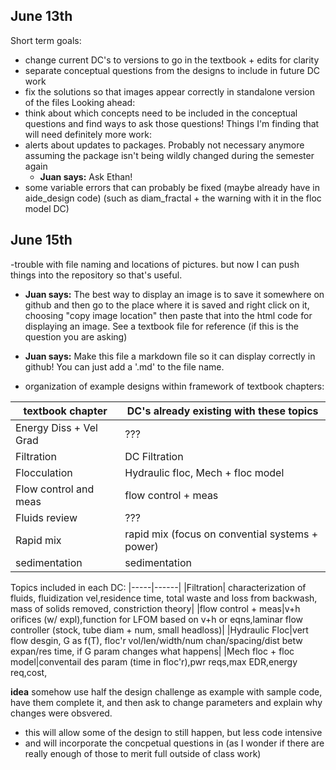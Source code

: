 ## June 13th
Short term goals:
- change current DC's to versions to go in the textbook + edits for clarity
- separate conceptual questions from the designs to include in future DC work
- fix the solutions so that images appear correctly in standalone version of the files
Looking ahead:
- think about which concepts need to be included in the conceptual questions and find ways to ask those questions!
Things I'm finding that will need definitely more work:
- alerts about updates to packages. Probably not necessary anymore assuming the package isn't being wildly changed during the semester again
  - **Juan says:** Ask Ethan!
- some variable errors that can probably be fixed (maybe already have in aide_design code) (such as diam_fractal + the warning with it in the floc model DC)

## June 15th
-trouble with file naming and locations of pictures. but now I can push things into the repository so that's useful.
  - **Juan says:** The best way to display an image is to save it somewhere on github and then go to the place where it is saved and right click on it, choosing "copy image location" then paste that into the html code for displaying an image. See a textbook file for reference (if this is the question you are asking)
- **Juan says:** Make this file a markdown file so it can display correctly in github! You can just add a '.md' to the file name.

- organization of example designs within framework of textbook chapters:  
 
 |textbook chapter| DC's already existing with these topics |
 |------|-------|
 |Energy Diss + Vel Grad|  ??? |
 |Filtration|  DC Filtration |
 |Flocculation| Hydraulic floc, Mech + floc model|
 |Flow control and meas| flow control + meas|
 |Fluids review| ??? | 
 |Rapid mix| rapid mix (focus on convential systems + power)|
 |sedimentation|sedimentation | 
 
 Topics included in each DC:
 |-----|------|
 |Filtration| characterization of fluids, fluidization vel,residence time, total waste and loss from backwash, mass of solids removed, constriction theory|
 |flow control + meas|v+h orifices (w/ expl),function for LFOM based on v+h or eqns,laminar flow controller (stock, tube diam + num, small headloss)|
 |Hydraulic Floc|vert flow desgin, G as f(T), floc'r vol/len/width/num chan/spacing/dist betw expan/res time, if G param changes what happens|
 |Mech floc + floc model|conventail des param (time in floc'r),pwr reqs,max EDR,energy req,cost,
 
 **idea** 
 somehow use half the design challenge as example with sample code, have them complete it, and then ask to change parameters and explain why changes were obsvered. 
 - this will allow some of the design to still happen, but less code intensive
 - and will incorporate the concpetual questions in (as I wonder if there are really enough of those to merit full outside of class work)
